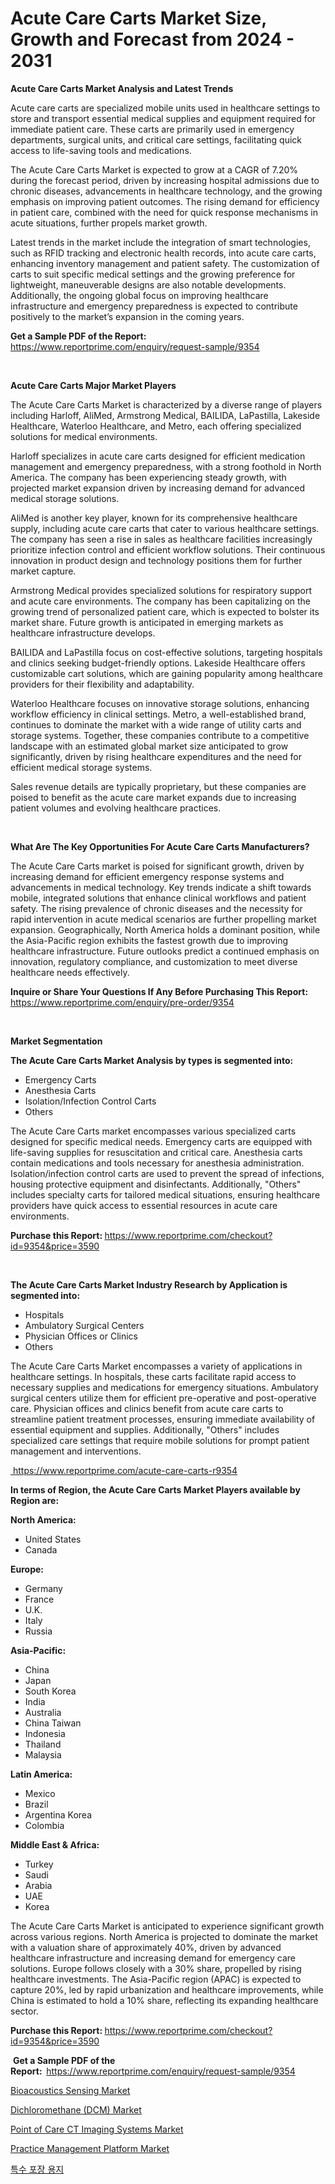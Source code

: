 <p><h1>Acute Care Carts Market Size, Growth and Forecast from 2024 - 2031</h1></p><p><strong>Acute Care Carts Market Analysis and Latest Trends</strong></p>
<p><p>Acute care carts are specialized mobile units used in healthcare settings to store and transport essential medical supplies and equipment required for immediate patient care. These carts are primarily used in emergency departments, surgical units, and critical care settings, facilitating quick access to life-saving tools and medications. </p><p>The Acute Care Carts Market is expected to grow at a CAGR of 7.20% during the forecast period, driven by increasing hospital admissions due to chronic diseases, advancements in healthcare technology, and the growing emphasis on improving patient outcomes. The rising demand for efficiency in patient care, combined with the need for quick response mechanisms in acute situations, further propels market growth.</p><p>Latest trends in the market include the integration of smart technologies, such as RFID tracking and electronic health records, into acute care carts, enhancing inventory management and patient safety. The customization of carts to suit specific medical settings and the growing preference for lightweight, maneuverable designs are also notable developments. Additionally, the ongoing global focus on improving healthcare infrastructure and emergency preparedness is expected to contribute positively to the market’s expansion in the coming years.</p></p>
<p><strong>Get a Sample PDF of the Report:&nbsp;</strong> <a href="https://www.reportprime.com/enquiry/request-sample/9354">https://www.reportprime.com/enquiry/request-sample/9354</a></p>
<p>&nbsp;</p>
<p><strong>Acute Care Carts Major Market Players</strong></p>
<p><p>The Acute Care Carts Market is characterized by a diverse range of players including Harloff, AliMed, Armstrong Medical, BAILIDA, LaPastilla, Lakeside Healthcare, Waterloo Healthcare, and Metro, each offering specialized solutions for medical environments.</p><p>Harloff specializes in acute care carts designed for efficient medication management and emergency preparedness, with a strong foothold in North America. The company has been experiencing steady growth, with projected market expansion driven by increasing demand for advanced medical storage solutions.</p><p>AliMed is another key player, known for its comprehensive healthcare supply, including acute care carts that cater to various healthcare settings. The company has seen a rise in sales as healthcare facilities increasingly prioritize infection control and efficient workflow solutions. Their continuous innovation in product design and technology positions them for further market capture.</p><p>Armstrong Medical provides specialized solutions for respiratory support and acute care environments. The company has been capitalizing on the growing trend of personalized patient care, which is expected to bolster its market share. Future growth is anticipated in emerging markets as healthcare infrastructure develops.</p><p>BAILIDA and LaPastilla focus on cost-effective solutions, targeting hospitals and clinics seeking budget-friendly options. Lakeside Healthcare offers customizable cart solutions, which are gaining popularity among healthcare providers for their flexibility and adaptability.</p><p>Waterloo Healthcare focuses on innovative storage solutions, enhancing workflow efficiency in clinical settings. Metro, a well-established brand, continues to dominate the market with a wide range of utility carts and storage systems. Together, these companies contribute to a competitive landscape with an estimated global market size anticipated to grow significantly, driven by rising healthcare expenditures and the need for efficient medical storage systems.</p><p>Sales revenue details are typically proprietary, but these companies are poised to benefit as the acute care market expands due to increasing patient volumes and evolving healthcare practices.</p></p>
<p>&nbsp;</p>
<p><strong>What Are The Key Opportunities For Acute Care Carts Manufacturers?</strong></p>
<p><p>The Acute Care Carts market is poised for significant growth, driven by increasing demand for efficient emergency response systems and advancements in medical technology. Key trends indicate a shift towards mobile, integrated solutions that enhance clinical workflows and patient safety. The rising prevalence of chronic diseases and the necessity for rapid intervention in acute medical scenarios are further propelling market expansion. Geographically, North America holds a dominant position, while the Asia-Pacific region exhibits the fastest growth due to improving healthcare infrastructure. Future outlooks predict a continued emphasis on innovation, regulatory compliance, and customization to meet diverse healthcare needs effectively.</p></p>
<p><strong>Inquire or Share Your Questions If Any Before Purchasing This Report:</strong> <a href="https://www.reportprime.com/enquiry/pre-order/9354">https://www.reportprime.com/enquiry/pre-order/9354</a></p>
<p>&nbsp;</p>
<p><strong>Market Segmentation</strong></p>
<p><strong>The Acute Care Carts Market Analysis by types is segmented into:</strong></p>
<p><ul><li>Emergency Carts</li><li>Anesthesia Carts</li><li>Isolation/Infection Control Carts</li><li>Others</li></ul></p>
<p><p>The Acute Care Carts market encompasses various specialized carts designed for specific medical needs. Emergency carts are equipped with life-saving supplies for resuscitation and critical care. Anesthesia carts contain medications and tools necessary for anesthesia administration. Isolation/infection control carts are used to prevent the spread of infections, housing protective equipment and disinfectants. Additionally, "Others" includes specialty carts for tailored medical situations, ensuring healthcare providers have quick access to essential resources in acute care environments.</p></p>
<p><strong>Purchase this Report:&nbsp;</strong><a href="https://www.reportprime.com/checkout?id=9354&price=3590">https://www.reportprime.com/checkout?id=9354&price=3590</a></p>
<p>&nbsp;</p>
<p><strong>The Acute Care Carts Market Industry Research by Application is segmented into:</strong></p>
<p><ul><li>Hospitals</li><li>Ambulatory Surgical Centers</li><li>Physician Offices or Clinics</li><li>Others</li></ul></p>
<p><p>The Acute Care Carts Market encompasses a variety of applications in healthcare settings. In hospitals, these carts facilitate rapid access to necessary supplies and medications for emergency situations. Ambulatory surgical centers utilize them for efficient pre-operative and post-operative care. Physician offices and clinics benefit from acute care carts to streamline patient treatment processes, ensuring immediate availability of essential equipment and supplies. Additionally, "Others" includes specialized care settings that require mobile solutions for prompt patient management and interventions.</p></p>
<p><a href="https://www.reportprime.com/acute-care-carts-r9354">&nbsp;https://www.reportprime.com/acute-care-carts-r9354</a></p>
<p><strong>In terms of Region, the Acute Care Carts Market Players available by Region are:</strong></p>
<p>
    <p> <strong> North America: </strong>
        <ul>
            <li>United States</li>
            <li>Canada</li>
        </ul>
        </p> 
    <p> <strong> Europe: </strong>
        <ul>
            <li>Germany</li>
            <li>France</li>
            <li>U.K.</li>
            <li>Italy</li>
            <li>Russia</li>
        </ul>
        </p> 
    <p> <strong> Asia-Pacific: </strong>
        <ul>
            <li>China</li>
            <li>Japan</li>
            <li>South Korea</li>
            <li>India</li>
            <li>Australia</li>
            <li>China Taiwan</li>
            <li>Indonesia</li>
            <li>Thailand</li>
            <li>Malaysia</li>
        </ul>
        </p> 
    <p> <strong> Latin America: </strong>
        <ul>
            <li>Mexico</li>
            <li>Brazil</li>
            <li>Argentina Korea</li>
            <li>Colombia</li>
        </ul>
        </p> 
    <p> <strong> Middle East & Africa: </strong>
        <ul>
            <li>Turkey</li>
            <li>Saudi</li>
            <li>Arabia</li>
            <li>UAE</li>
            <li>Korea</li>
        </ul>
    </p>
    </p>
<p><p>The Acute Care Carts Market is anticipated to experience significant growth across various regions. North America is projected to dominate the market with a valuation share of approximately 40%, driven by advanced healthcare infrastructure and increasing demand for emergency care solutions. Europe follows closely with a 30% share, propelled by rising healthcare investments. The Asia-Pacific region (APAC) is expected to capture 20%, led by rapid urbanization and healthcare improvements, while China is estimated to hold a 10% share, reflecting its expanding healthcare sector.</p></p>
<p><strong>Purchase this Report: </strong><a href="https://www.reportprime.com/checkout?id=9354&price=3590">https://www.reportprime.com/checkout?id=9354&price=3590</a></p>
<p>&nbsp;<strong>Get a Sample PDF of the Report:&nbsp;&nbsp;</strong><a href="https://www.reportprime.com/enquiry/request-sample/9354">https://www.reportprime.com/enquiry/request-sample/9354</a></p>
<p><strong></strong></p>
<p><p><a href="https://medium.com/@jakobeblake56/the-bioacoustics-sensing-market-is-anticipated-to-experience-significant-growth-with-a-projected-dd129539bced">Bioacoustics Sensing Market</a></p><p><a href="https://issuu.com/reportprime-2/docs/dichloromethane-dcm-market-size-203_a7ffa163480267">Dichloromethane (DCM) Market</a></p><p><a href="https://github.com/ParvinKhatun77/Market-Research-Report-List-1/blob/main/point-of-care-ct-imaging-systems-market.md">Point of Care CT Imaging Systems Market</a></p><p><a href="https://www.linkedin.com/pulse/strategic-roadmap-success-global-practice-management-platform-95zwf?trackingId=t72ZD3aMR%2BGt0poMsI3g3w%3D%3D">Practice Management Platform Market</a></p><p><a href="https://medium.com/@derrickmafrks96745/%EC%84%B8%EA%B3%84-specialty-packaging-paper-market-%EC%9D%80-2024%EC%97%90%EC%84%9C-2031%EB%A1%9C-%EC%97%B0%ED%8F%89%EA%B7%A0-%EC%A6%9D%EA%B0%80%EC%9C%A8%EC%9D%84-%EB%B3%B4%EC%9D%BC-%EA%B2%83%EC%9C%BC%EB%A1%9C-%EC%98%88%EC%83%81%EB%90%A9%EB%8B%88%EB%8B%A4-3fa3b56eab44">특수 포장 용지</a></p></p>